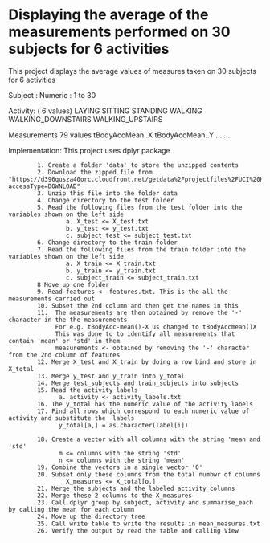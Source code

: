 # Displaying the average of the measurements performed on 30 subjects for 6 activities

This project displays the average values of measures taken on 30 subjects for 6 activities

Subject : 
         Numeric : 1 to 30
		 
Activity:  ( 6 values)
            LAYING
			SITTING
			STANDING
			WALKING
			WALKING_DOWNSTAIRS
			WALKING_UPSTAIRS
			
Measurements 79 values
             tBodyAccMean..X
             tBodyAccMean..Y
			 ...
			 ....
			 
			 
Implementation:
                This project uses dplyr package
				
	        1. Create a folder 'data' to store the unzipped contents
			2. Download the zipped file from "https://d396qusza40orc.cloudfront.net/getdata%2Fprojectfiles%2FUCI%20HAR%20Dataset.zip?accessType=DOWNLOAD" 
			3. Unzip this file into the folder data
			4. Change directory to the test folder
			5. Read the following files from the test folder into the variables shown on the left side
					a. X_test <= X_test.txt
					b. y_test <= y_test.txt
					c. subject_test <= subject_test.txt
			6. Change directory to the train folder
			7. Read the following files from the train folder into the variables shown on the left side
					a. X_train <= X_train.txt
					b. y_train <= y_train.txt
					c. subject_train <= subject_train.txt
			8 Move up one folder
			9. Read features <- features.txt. This is the all the measurements carried out 
			10. Subset the 2nd column and then get the names in this
			11.  The measurements are then obtained by remove the '-' character in the the measurements
			     For e.g. tBodyAcc-mean()-X us changed to tBodyAccmean()X
				 This was done to to identify all measurements that  contain 'mean' or 'std' in them
				 measurements <- obtained by removing the '-' character from the 2nd column of features
			12. Merge X_test and X_train by doing a row bind and store in X_total
			13. Merge y_test and y_train into y_total
			14. Merge test_subjects and train_subjects into subjects
			15. Read the activity labels 
			      a. activity <- activity_labels.txt
		    16. The y_total has the numeric value of the activity labels
			17. Find all rows which correspond to each numeric value of activity and substitute the  labels     
			      y_total[a,] = as.character(label[i])
				  
			18. Create a vector with all columns with the string 'mean and 'std'
			      m <= columns with the string 'std'
				  n <= columns with the string 'mean'
			19. Combine the vectors in a single vector '0'
			20. Subset only these columns from the total numbwr of columns
			        X_measures <= X_total[o,]
			21. Merge the subjects and the labeled activity columns
			22. Merge these 2 columns to the X_measures
			23. Call dplyr group by subject, activity and summarise_each by calling the mean for each column
			24. Move up the directory tree
			25. Call write table to write the results in mean_measures.txt
			26. Verify the output by read the table and calling View
				  
			